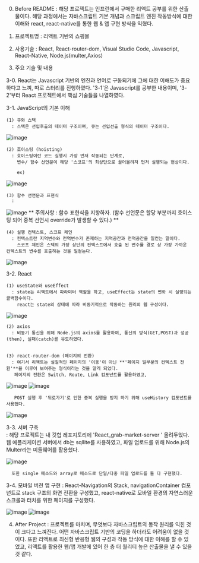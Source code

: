 0. Before README
  : 해당 프로젝트는 인프런에서 구매한 리액트 공부를 위한 산출물이다.
    해당 과정에서는 자바스크립트 기본 개념과 스크립트 엔진 작동방식에 대한 이해와 react, react-native를 통한 웹 & 앱 구현 방식을 익혔다.

1. 프로젝트명 : 리액트 기반의 쇼핑몰

2. 사용기술 : React, React-router-dom, Visual Studio Code, Javascript, React-Native, Node.js(multer,Axios)

3. 주요 기술 및 내용

  3-0. React는 Javascript 기반의 엔진과 언어로 구동되기에 그에 대한 이해도가 중요하다고 느껴, 따로 스터리를 진행하였다.
       '3-1'은 Javascript를 공부한 내용이며,
       '3-2'부터 React 프로젝트에서 핵심 기술들을 나열하였다.


  3-1. JavaScript의 기본 이해 
    
    (1) 큐와 스택 
      : 스텍은 선입후출의 데이터 구조이며, 큐는 선입선출 형식의 데이터 구조이다.
    
  ![image](https://github.com/hamahama9659/React_grab-market-client/assets/116577341/015bc5f3-4b25-4848-8957-011147953694)

    (2) 호이스팅 (hoisting)
      : 호이스팅이란 코드 실행시 가장 먼저 작동되는 단계로, 
        변수/ 함수 선언문이 해당 '스코프'의 최상단으로 끌어올려져 먼저 실행되는 현상이다.

        ex)
  ![image](https://github.com/hamahama9659/React_grab-market-client/assets/116577341/04ac146a-dcca-4c1a-a4cd-02b0eb0ca83e)


    (3) 함수 선언문과 표현식
      :  

  ![image](https://github.com/hamahama9659/React_grab-market-client/assets/116577341/95ca24fc-62aa-4d2c-98f7-3675b78754fb)
    ** 주의사항 : 함수 표현식을 지향하자. (함수 선언문은 할당 부분까지 호이스팅 되어 중복 선언시 override가 발생할 수 있다.) **

    (4) 실행 컨텍스트, 스코프 체인
      : 컨텍스트란 지역변수와 전역변수가 존재하는 지역공간과 전역공간을 일컫는 말이다.
        스코프 체인은 스텍의 가장 상단의 컨텍스트에서 호출 된 변수를 경로 상 가장 가까운 컨텍스트의 변수를 호출하는 것을 일컫는다.
        
  ![image](https://github.com/hamahama9659/React_grab-market-client/assets/116577341/f23dc747-0b31-42a3-93b2-9ffbab511c4f)

    
  3-2. React

    (1) useState와 useEffect
      : state는 리액트에서 파라미터 역할을 하고, useEffect는 state의 변화 시 실행되는 콜백함수이다.
        react는 state의 상태에 따라 비동기적으로 작동하는 원리의 웹 구성이다.

![image](https://github.com/hamahama9659/React_grab-market-client/assets/116577341/2d2a3fba-d637-4454-b9d3-4f2bba68fe43)

    (2) axios
      : 비동기 통신을 위해 Node.js의 axios를 활용하여, 통신의 방식(GET,POST)과 성공(then), 실패(catch)를 유도하였다.


    (3) react-router-dom (페이지의 전환)
      : 여기서 리액트는 실질적인 페이지의 '이동'이 아닌 **'페이지 일부분의 컨텍스트 전환'**을 이루어 보여주는 형식이라는 것을 알게 되었다.
       페이지의 전환은 Switch, Route, Link 컴포넌트를 활용하였고, 

![image](https://github.com/hamahama9659/React_grab-market-client/assets/116577341/7d9fa8a5-2e8e-4564-bd88-f8fed0f1c9ef)
![image](https://github.com/hamahama9659/React_grab-market-client/assets/116577341/eb1ade9f-4e63-4962-ba26-91fb89ae529d)

       POST 실행 후 '뒤로가기'로 인한 중복 실행을 방지 하기 위해 useHistory 컴포넌트를 사용했다.

![image](https://github.com/hamahama9659/React_grab-market-client/assets/116577341/3a1888a7-b7dd-4c84-b473-1c03253af87b)

  
  3-3. 서버 구축    
    : 해당 프로젝트는 내 깃헙 레포지토리에 'React_grab-market-server ' 올려두었다.
      웹 에플리케이션 서버에서 db는 sqllite를 사용하였고, 파일 업로드를 위해 Node.js의 Multer라는 미들웨어를 활용했다.

  ![image](https://github.com/hamahama9659/React_grab-market-client/assets/116577341/d2df419c-8b62-4bc7-82df-c9d630d1900e)

      또한 single 메소드와 array로 메소드로 단일/다중 파일 업로드를 둘 다 구현했다.

  3-4. 모바일 버전 앱 구현
    : React-Navigation의 Stack, navigationContainer 컴포넌트로 stack 구조의 화면 전환을 구성했고, 
      react-native로 모바일 환경의 자연스러운 스크롤과 터치를 위한 페이지를 구성했다.

![image](https://github.com/hamahama9659/React_grab-market-client/assets/116577341/beeb887d-c94b-49c6-9000-cc333c4584dd)
![image](https://github.com/hamahama9659/React_grab-market-client/assets/116577341/2b3dadc6-afda-47c0-b122-a9361c4fdbd7)



4. After Project
   : 프로젝트를 마치며, 무엇보다 자바스크립트의 동작 원리를 익힌 것이 크다고 느껴진다. 어떤 자바스크립트 기반의 코딩을 하더라도 어려움이 없을 것이다.
    또한 리액트로 최신형 반응형 웹의 구성과 작동 방식에 대한 이해를 할 수 있었고, 리액트를 활용한 웹/앱 개발에 있어 한 층 더
    퀄리티 높은 산출물을 낼 수 있을 것 같다.






    
